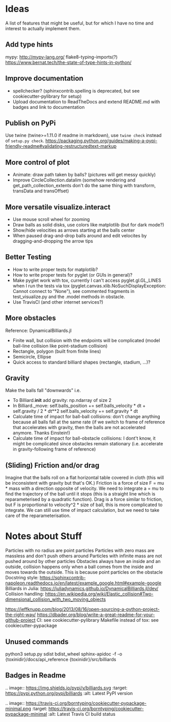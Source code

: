 # Ideas
A list of features that might be useful, but for which I have no time and interest to actually implement them.

## Add type hints
mypy: http://mypy-lang.org/
flake8-typing-imports(?)
https://www.bernat.tech/the-state-of-type-hints-in-python/

## Improve documentation
- spellchecker? (sphinxcontrib.spelling is deprecated, but see cookiecutter-pylibrary for setup)
- Upload documentation to ReadTheDocs and extend README.md with badges and link to documentation

## Publish on PyPi
Use twine (twine>=1.11.0 if readme in markdown), use `twine check` instead of `setup.py check`.
https://packaging.python.org/guides/making-a-pypi-friendly-readme#validating-restructuredtext-markup

## More control of plot
- Animate: draw path taken by balls? (pictures will get messy quickly)
- Improve CircleCollection.datalim (somehow rendering and get_path_collection_extents don't do the same thing with transform, transData and transOffset)

## More versatile visualize.interact
- Use mouse scroll wheel for zooming
- Draw balls as solid disks, use colors like matplotlib (but for dark mode?)
- Show/hide velocities as arrows starting at the balls center
- When paused drag-and-drop balls around and edit velocites by dragging-and-dropping the arrow tips

## Better Testing
- How to write proper tests for matplotlib?
- How to write proper tests for pyglet (or GUIs in general)?
- Make pyglet work with tox, currently I can't access pyglet.gl.GL_LINES when I run the tests via tox (pyglet.canvas.xlib.NoSuchDisplayException: Cannot connect to "None"), see commented fragments in test_visualize.py and the .model methods in obstacle.
- Use TravisCI (and other internet services?)

## More obstacles
Reference: DynamicalBilliards.jl
- Finite wall, but collision with the endpoints will be complicated (model ball-line collision like point-stadium collision)
- Rectangle, polygon (built from finite lines)
- Semicircle, Ellipse
- Quick access to standard billiard shapes (rectangle, stadium, ...)?

## Gravity
Make the balls fall "downwards" i.e.
- To Billiard.__init__ add gravity: np.ndarray of size 2
- In Billiard._move:
    self.balls_position += self.balls_velocity * dt + self.gravity / 2 * dt**2
    self.balls_velocity += self.gravity * dt
- Calculate time of impact for ball-ball collisions: don't change anything because all balls fall at the same rate (if we switch to frame of reference that accelerates with gravity, then the balls are not accelerated anymore. Thanks Einstein!)
- Calculate time of impact for ball-obstacle collisions: I dont't know, it might be complicated since obstacles remain stationary (i.e. accelerate in gravity-following frame of reference)

## (Sliding) Friction and/or drag
Imagine that the balls roll on a flat horizontal table covered in cloth (this will be inconsistent with gravity but that's OK.)
Friction is a force of size F = mu * mass with a direction opposite of velocity.
We need to integrate a = mu to find the trajectory of the ball until it stops (this is a straight line which is reparameterised by a quadratic function).
Drag is a force similar to friction, but F is proportional to velocity^2 * size of ball, this is more complicated to integrate.
We can still use time of impact calculation, but we need to take care of the reparameterisation.



# Notes about Stuff
Particles with no radius are point particles
Particles with zero mass are massless and don't push others around
Particles with infinite mass are not pushed around by other particles
Obstacles always have an inside and an outside, collision happens only when a ball comes from the inside and moves towards the outside. This is because point particles on the obstacle
Docstring style: https://sphinxcontrib-napoleon.readthedocs.io/en/latest/example_google.html#example-google
Billiards in Julia: https://juliadynamics.github.io/DynamicalBilliards.jl/dev/
Collision handling: https://en.wikipedia.org/wiki/Elastic_collision#Two-dimensional_collision_with_two_moving_objects

https://jeffknupp.com/blog/2013/08/16/open-sourcing-a-python-project-the-right-way/
https://dbader.org/blog/write-a-great-readme-for-your-github-project
CI: see cookiecutter-pylibrary
Makefile instead of tox: see cookiecutter-pypackage

## Unused commands
python3 setup.py sdist bdist_wheel
sphinx-apidoc -f -o {toxinidir}/docs/api_reference {toxinidir}/src/billiards


## Badges in Readme
.. image:: https://img.shields.io/pypi/v/billiards.svg
    :target: https://pypi.python.org/pypi/billiards
    :alt: Latest PyPI version

.. image:: https://travis-ci.org/borntyping/cookiecutter-pypackage-minimal.png
   :target: https://travis-ci.org/borntyping/cookiecutter-pypackage-minimal
   :alt: Latest Travis CI build status

